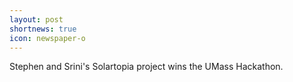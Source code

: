 ```yaml
---
layout: post
shortnews: true
icon: newspaper-o
---
```


Stephen and Srini's Solartopia project wins the UMass Hackathon.